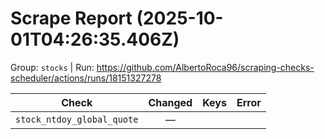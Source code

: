 # Scrape Report (2025-10-01T04:26:35.406Z)

Group: `stocks`  |  Run: https://github.com/AlbertoRoca96/scraping-checks-scheduler/actions/runs/18151327278

| Check | Changed | Keys | Error |
|---|:---:|:--|:--|
| `stock_ntdoy_global_quote` | — |  |  |
